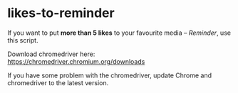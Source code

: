 # likes-to-reminder

If you want to put **more than 5 likes** to your favourite media – *Reminder*, use this script.

Download chromedriver here: https://chromedriver.chromium.org/downloads

If you have some problem with the chromedriver, update Сhrome and chromedriver to the latest version.
